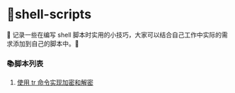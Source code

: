 # :snail:shell-scripts



:fist_oncoming: 记录一些在编写 shell 脚本时实用的小技巧，大家可以结合自己工作中实际的需求添加到自己的脚本中。:sparkler:



### :books:脚本列表

1. [使用 tr 命令实现加密和解密]()






































